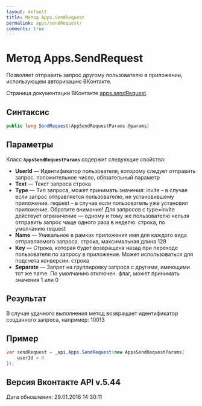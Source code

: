 ```yaml
---
layout: default
title: Метод Apps.SendRequest
permalink: apps/sendRequest/
comments: true
---
```

# Метод Apps.SendRequest
Позволяет отправить запрос другому пользователю в приложении, использующем авторизацию ВКонтакте.

Страница документации ВКонтакте [apps.sendRequest](https://vk.com/dev/apps.sendRequest).

## Синтаксис
``` csharp
public long SendRequest(AppSendRequestParams @params)
```

## Параметры
Класс **`AppsSendRequestParams`** содержит следующие свойства:

+ **UserId** — Идентификатор пользователя, которому следует отправить запрос. положительное число, обязательный параметр
+ **Text** — Текст запроса строка
+ **Type** — Тип запроса, может принимать значения: 
invite – в случае если запрос отправляется пользователю, не установившему приложение. 
request – в случае если пользователь уже установил приложение. 
Обратите внимание! Для запросов с type=invite действует ограничение — одному и тому же пользователю нельзя отправить запрос чаще одного раза в неделю. строка, по умолчанию request
+ **Name** — Уникальное в рамках приложения имя для каждого вида отправляемого запроса. строка, максимальная длина 128
+ **Key** — Строка, которая будет возвращена назад при переходе пользователя по запросу в приложение. Может использоваться для подсчета конверсии. строка
+ **Separate** — Запрет на группировку запроса с другими, имеющими тот же name. По умолчанию отключен. флаг, может принимать значения 1 или 0

## Результат
В случае удачного выполнения метод возвращает идентификатор созданного запроса, например: 
10013

## Пример
``` csharp
var sendRequest = _api.Apps.SendRequest(new AppsSendRequestParams{
	userId = 0
});
```

## Версия Вконтакте API v.5.44
Дата обновления: 29.01.2016 14:30:11
